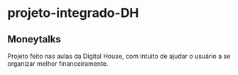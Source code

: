 # projeto-integrado-DH
## Moneytalks 
Projeto feito nas aulas da Digital House, com intuito de ajudar o usuário a se organizar melhor financeiramente. 
